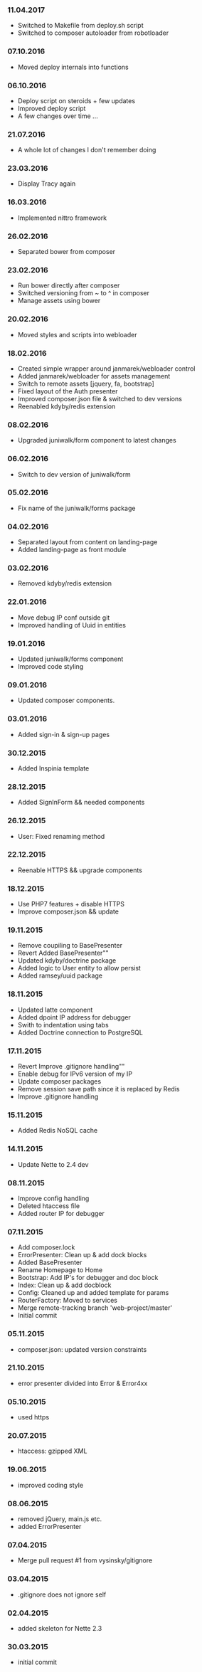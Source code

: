 ### 11.04.2017
- Switched to Makefile from deploy.sh script
- Switched to composer autoloader from robotloader

### 07.10.2016
- Moved deploy internals into functions

### 06.10.2016
- Deploy script on steroids + few updates
- Improved deploy script
- A few changes over time ...

### 21.07.2016
- A whole lot of changes I don't remember doing

### 23.03.2016
- Display Tracy again

### 16.03.2016
- Implemented nittro framework

### 26.02.2016
- Separated bower from composer

### 23.02.2016
- Run bower directly after composer
- Switched versioning from ~ to ^ in composer
- Manage assets using bower

### 20.02.2016
- Moved styles and scripts into webloader

### 18.02.2016
- Created simple wrapper around janmarek/webloader control
- Added janmarek/webloader for assets management
- Switch to remote assets [jquery, fa, bootstrap]
- Fixed layout of the Auth presenter
- Improved composer.json file & switched to dev versions
- Reenabled kdyby/redis extension

### 08.02.2016
- Upgraded juniwalk/form component to latest changes

### 06.02.2016
- Switch to dev version of juniwalk/form

### 05.02.2016
- Fix name of the juniwalk/forms package

### 04.02.2016
- Separated layout from content on landing-page
- Added landing-page as front module

### 03.02.2016
- Removed kdyby/redis extension

### 22.01.2016
- Move debug IP conf outside git
- Improved handling of Uuid in entities

### 19.01.2016
- Updated juniwalk/forms component
- Improved code styling

### 09.01.2016
- Updated composer components.

### 03.01.2016
- Added sign-in & sign-up pages

### 30.12.2015
- Added Inspinia template

### 28.12.2015
- Added SignInForm && needed components

### 26.12.2015
- User: Fixed renaming method

### 22.12.2015
- Reenable HTTPS && upgrade components

### 18.12.2015
- Use PHP7 features + disable HTTPS
- Improve composer.json && update

### 19.11.2015
- Remove coupiling to BasePresenter
- Revert Added BasePresenter""
- Updated kdyby/doctrine package
- Added logic to User entity to allow persist
- Added ramsey/uuid package

### 18.11.2015
- Updated latte component
- Added dpoint IP address for debugger
- Swith to indentation using tabs
- Added Doctrine connection to PostgreSQL

### 17.11.2015
- Revert Improve .gitignore handling""
- Enable debug for IPv6 version of my IP
- Update composer packages
- Remove session save path since it is replaced by Redis
- Improve .gitignore handling

### 15.11.2015
- Added Redis NoSQL cache

### 14.11.2015
- Update Nette to 2.4 dev

### 08.11.2015
- Improve config handling
- Deleted htaccess file
- Added router IP for debugger

### 07.11.2015
- Add composer.lock
- ErrorPresenter: Clean up & add dock blocks
- Added BasePresenter
- Rename Homepage to Home
- Bootstrap: Add IP's for debugger and doc block
- Index: Clean up & add docblock
- Config: Cleaned up and added template for params
- RouterFactory: Moved to services
- Merge remote-tracking branch 'web-project/master'
- Initial commit

### 05.11.2015
- composer.json: updated version constraints

### 21.10.2015
- error presenter divided into Error & Error4xx

### 05.10.2015
- used https

### 20.07.2015
- htaccess: gzipped XML

### 19.06.2015
- improved coding style

### 08.06.2015
- removed jQuery, main.js etc.
- added ErrorPresenter

### 07.04.2015
- Merge pull request #1 from vysinsky/gitignore

### 03.04.2015
- .gitignore does not ignore self

### 02.04.2015
- added skeleton for Nette 2.3

### 30.03.2015
- initial commit

